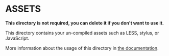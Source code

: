 # ASSETS

**This directory is not required, you can delete it if you don't want to use it.**

This directory contains your un-compiled assets such as LESS, stylus, or JavaScript.

More information about the usage of this directory in [the documentation](https://nuxtjs.org/guide/assets#webpacked).
